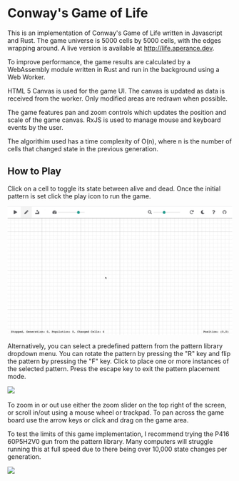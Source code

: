 # Conway's Game of Life

This is an implementation of Conway's Game of Life written in Javascript and Rust. The game universe is 5000 cells by 5000 cells, with the edges wrapping around. A live version is available at http://life.aperance.dev.

To improve performance, the game results are calculated by a WebAssembly module written in Rust and run in the background using a Web Worker.

HTML 5 Canvas is used for the game UI. The canvas is updated as data is received from the worker. Only modified areas are redrawn when possible.

The game features pan and zoom controls which updates the position and scale of the game canvas. RxJS is used to manage mouse and keyboard events by the user.

The algorithim used has a time complexity of O(n), where n is the number of cells that changed state in the previous generation.

## How to Play

Click on a cell to toggle its state between alive and dead. Once the initial pattern is set click the play icon to run the game.

![](examples/manual.gif)

Alternatively, you can select a predefined pattern from the pattern library dropdown menu. You can rotate the pattern by pressing the "R" key and flip the pattern by pressing the "F" key. Click to place one or more instances of the selected pattern. Press the escape key to exit the pattern placement mode.

![](examples/pattern.gif)

To zoom in or out use either the zoom slider on the top right of the screen, or scroll in/out using a mouse wheel or trackpad. To pan across the game board use the arrow keys or click and drag on the game area.  

To test the limits of this game implementation, I recommend trying the P416 60P5H2V0 gun from the pattern library. Many computers will struggle running this at full speed due to there being over 10,000 state changes per generation.

![](examples/p416.gif)

